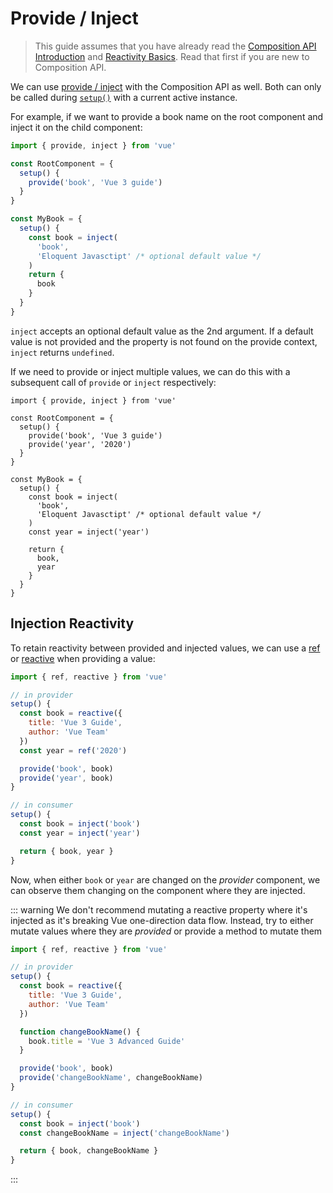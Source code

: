 # Provide / Inject

> This guide assumes that you have already read the [Composition API Introduction](composition-api-introduction.html) and [Reactivity Basics](TODO). Read that first if you are new to Composition API.

We can use [provide / inject](component-provide-inject.html) with the Composition API as well. Both can only be called during [`setup()`](composition-api-setup.html) with a current active instance.

For example, if we want to provide a book name on the root component and inject it on the child component:

```js
import { provide, inject } from 'vue'

const RootComponent = {
  setup() {
    provide('book', 'Vue 3 guide')
  }
}

const MyBook = {
  setup() {
    const book = inject(
      'book',
      'Eloquent Javasctipt' /* optional default value */
    )
    return {
      book
    }
  }
}
```

`inject` accepts an optional default value as the 2nd argument. If a default value is not provided and the property is not found on the provide context, `inject` returns `undefined`.

If we need to provide or inject multiple values, we can do this with a subsequent call of `provide` or `inject` respectively:

```js{5-6,12-16}
import { provide, inject } from 'vue'

const RootComponent = {
  setup() {
    provide('book', 'Vue 3 guide')
    provide('year', '2020')
  }
}

const MyBook = {
  setup() {
    const book = inject(
      'book',
      'Eloquent Javasctipt' /* optional default value */
    )
    const year = inject('year')

    return {
      book,
      year
    }
  }
}
```

## Injection Reactivity

To retain reactivity between provided and injected values, we can use a [ref](./refs-api.html#ref) or [reactive](TODO) when providing a value:

```js
import { ref, reactive } from 'vue'

// in provider
setup() {
  const book = reactive({
    title: 'Vue 3 Guide',
    author: 'Vue Team'
  })
  const year = ref('2020')

  provide('book', book)
  provide('year', book)
}

// in consumer
setup() {
  const book = inject('book')
  const year = inject('year')

  return { book, year }
}
```

Now, when either `book` or `year` are changed on the _provider_ component, we can observe them changing on the component where they are injected.

::: warning
We don't recommend mutating a reactive property where it's injected as it's breaking Vue one-direction data flow. Instead, try to either mutate values where they are _provided_ or provide a method to mutate them

```js
import { ref, reactive } from 'vue'

// in provider
setup() {
  const book = reactive({
    title: 'Vue 3 Guide',
    author: 'Vue Team'
  })

  function changeBookName() {
    book.title = 'Vue 3 Advanced Guide'
  }

  provide('book', book)
  provide('changeBookName', changeBookName)
}

// in consumer
setup() {
  const book = inject('book')
  const changeBookName = inject('changeBookName')

  return { book, changeBookName }
}
```

:::

